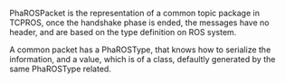 PhaROSPacket is the representation of a common topic package in TCPROS, once the handshake phase is ended, the messages have no header, and are based on the type definition on ROS system. 

A common packet has a PhaROSType, that knows how to serialize the information, and a value, which is of a class, defaultly generated by the same PhaROSType related.